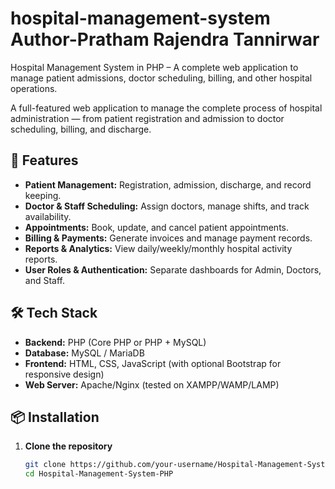 # hospital-management-system            Author-Pratham Rajendra Tannirwar

Hospital Management System in PHP – A complete web application to manage patient admissions, doctor scheduling, billing, and other hospital operations.


A full-featured web application to manage the complete process of hospital administration — from patient registration and admission to doctor scheduling, billing, and discharge.

## 🚀 Features
- **Patient Management:** Registration, admission, discharge, and record keeping.
- **Doctor & Staff Scheduling:** Assign doctors, manage shifts, and track availability.
- **Appointments:** Book, update, and cancel patient appointments.
- **Billing & Payments:** Generate invoices and manage payment records.
- **Reports & Analytics:** View daily/weekly/monthly hospital activity reports.
- **User Roles & Authentication:** Separate dashboards for Admin, Doctors, and Staff.

## 🛠 Tech Stack
- **Backend:** PHP (Core PHP or PHP + MySQL)
- **Database:** MySQL / MariaDB
- **Frontend:** HTML, CSS, JavaScript (with optional Bootstrap for responsive design)
- **Web Server:** Apache/Nginx (tested on XAMPP/WAMP/LAMP)

## 📦 Installation
1. **Clone the repository**
   ```bash
   git clone https://github.com/your-username/Hospital-Management-System-PHP.git
   cd Hospital-Management-System-PHP

